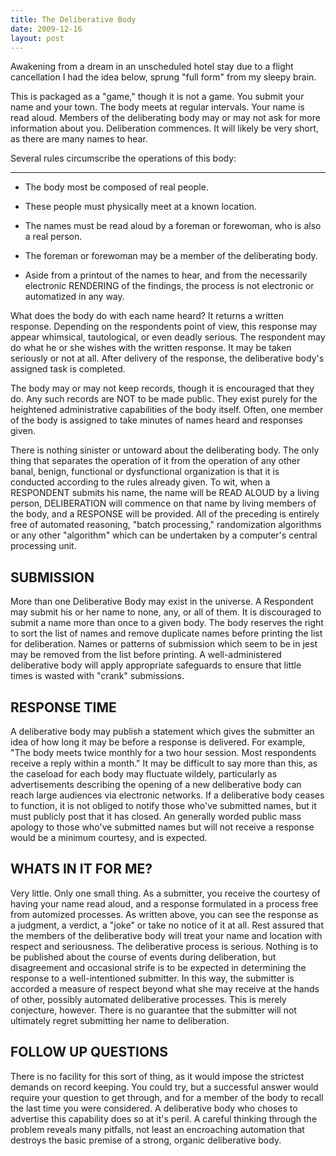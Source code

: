```yaml
---
title: The Deliberative Body
date: 2009-12-16
layout: post
---
```


Awakening from a dream in an unscheduled hotel stay due to a flight cancellation I had the idea below, sprung "full form" from my sleepy brain.
  
  
This is packaged as a "game," though it is not a game. You submit your
name and your town. The body meets at regular intervals. Your name is read
aloud. Members of the deliberating body may or may not ask for more information
about you. Deliberation commences. It will likely be very short, as there
are many names to hear.
  
  
Several rules circumscribe the operations of this body:
  
---
  

  
* The body most be composed of real people.
  
* These people must physically meet at a known location.
  
* The names must be read aloud by a foreman or forewoman, who is also a
real person.
  
* The foreman or forewoman may be a member of the deliberating body.
  
* Aside from a printout of the names to hear, and from the necessarily electronic
RENDERING of the findings, the process is not electronic or automatized
in any way.
  
  
  
What does the body do with each name heard? It returns a written response.
Depending on the respondents point of view, this response may appear whimsical,
tautological, or even deadly serious. The respondent may do what he or
she wishes with the written response. It may be taken seriously or not
at all. After delivery of the response, the deliberative body's assigned
task is completed.
  
  
The body may or may not keep records, though it is encouraged that they
do. Any such records are NOT to be made public. They exist purely for the
heightened administrative capabilities of the body itself. Often, one member
of the body is assigned to take minutes of names heard and responses given.
  
  
There is nothing sinister or untoward about the deliberating body. The
only thing that separates the operation of it from the operation of any
other banal, benign, functional or dysfunctional organization is that it
is conducted according to the rules already given. To wit, when a RESPONDENT
submits his name, the name will be READ ALOUD by a living person, DELIBERATION
will commence on that name by living members of the body, and a RESPONSE
will be provided. All of the preceding is entirely free of automated reasoning,
"batch processing," randomization algorithms or any other "algorithm" which
can be undertaken by a computer's central processing unit.
  
  

## SUBMISSION
  
  
More than one Deliberative Body may exist in the universe. A Respondent
may submit his or her name to none, any, or all of them. It is discouraged
to submit a name more than once to a given body. The body reserves the
right to sort the list of names and remove duplicate names before printing
the list for deliberation. Names or patterns of submission which seem to
be in jest may be removed from the list before printing. A well-administered
deliberative body will apply appropriate safeguards to ensure that little
times is wasted with "crank" submissions.
  
  

## RESPONSE TIME
  
  
A deliberative body may publish a statement which gives the submitter
an idea of how long it may be before a response is delivered. For example,
"The body meets twice monthly for a two hour session. Most respondents
receive a reply within a month." It may be difficult to say more than this,
as the caseload for each body may fluctuate wildely, particularly as advertisements
describing the opening of a new deliberative body can reach large audiences
via electronic networks. If a deliberative body ceases to function, it
is not obliged to notify those who've submitted names, but it must publicly
post that it has closed. An generally worded public mass apology to those
who've submitted names but will not receive a response would be a minimum
courtesy, and is expected.
  
  

## WHATS IN IT FOR ME?
  
  
Very little. Only one small thing. As a submitter, you receive the courtesy
of having your name read aloud, and a response formulated in a process
free from automized processes. As written above, you can see the response
as a judgment, a verdict, a "joke" or take no notice of it at all. Rest
assured that the members of the deliberative body will treat your name
and location with respect and seriousness. The deliberative process is
serious. Nothing is to be published about the course of events during deliberation,
but disagreement and occasional strife is to be expected in determining
the response to a well-intentioned submitter. In this way, the submitter
is accorded a measure of respect beyond what she may receive at the hands
of other, possibly automated deliberative processes. This is merely conjecture,
however. There is no guarantee that the submitter will not ultimately regret
submitting her name to deliberation.
  
  

## FOLLOW UP QUESTIONS
  
  
There is no facility for this sort of thing, as it would impose the strictest
demands on record keeping. You could try, but a successful answer would
require your question to get through, and for a member of the body to recall
the last time you were considered. A deliberative body who choses to advertise
this capability does so at it's peril. A careful thinking through the problem
reveals many pitfalls, not least an encroaching automation that destroys
the basic premise of a strong, organic deliberative body.
